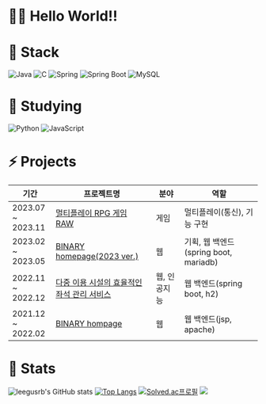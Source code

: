 # 🙌🏻 Hello World!!


# 🌱 Stack
![Java](https://img.shields.io/badge/java-%23ED8B00.svg?style=for-the-badge&logo=openjdk&logoColor=white)
![C](https://img.shields.io/badge/c-%2300599C.svg?style=for-the-badge&logo=c&logoColor=white)
![Spring](https://img.shields.io/badge/spring-%236DB33F.svg?style=for-the-badge&logo=spring&logoColor=white)
![Spring Boot](https://img.shields.io/badge/SpringBoot-6DB33F?style=for-the-badge&logo=SpringBoot&logoColor=white)
![MySQL](https://img.shields.io/badge/MySQL-4479A1?style=for-the-badge&logo=MySQL&logoColor=white)

# 🔭 Studying
![Python](https://img.shields.io/badge/python-3670A0?style=for-the-badge&logo=python&logoColor=ffdd54)
![JavaScript](https://img.shields.io/badge/JavaScript-F7DF1E.svg?&style=for-the-badge&logo=JavaScript&logoColor=white)

# ⚡ Projects
| 기간 | 프로젝트명 | 분야 | 역할 | 
| --- | --- | --- | --- |
| 2023.07 <br> ~ 2023.11  | <a href="https://github.com/leegusrb/RPG">멀티플레이 RPG 게임 <br>RAW</a> | 게임 | 멀티플레이(통신), 기능 구현 | 
| 2023.02 <br> ~ 2023.05 | <a href="https://github.com/leegusrb/BINARY-HOMEPAGE">BINARY homepage(2023 ver.)</a> | 웹 | 기획, 웹 백엔드(spring boot, mariadb) | 
| 2022.11 <br> ~ 2022.12 | <a href="https://github.com/leegusrb/BINARY-ESG">다중 이용 시설의 효율적인 좌석 관리 서비스</a> | 웹, 인공지능 | 웹 백엔드(spring boot, h2) | 
| 2021.12 <br> ~ 2022.02 | <a href="https://github.com/leegusrb/binary_homepage">BINARY hompage</a> | 웹 | 웹 백엔드(jsp, apache) | 

# 👻 Stats
![leegusrb's GitHub stats](https://github-readme-stats.vercel.app/api?username=leegusrb&show_icons=true)
[![Top Langs](https://github-readme-stats.vercel.app/api/top-langs/?username=gliderwiki&layout=compact)](https://github.com/gliderwiki/github-readme-stats)
[![Solved.ac프로필](http://mazassumnida.wtf/api/v2/generate_badge?boj=jeffsep)](https://solved.ac/jeffsep)
<a href="https://solved.ac/jeffsep"><img src="http://mazandi.herokuapp.com/api?handle=jeffsep&theme=cool"/>
